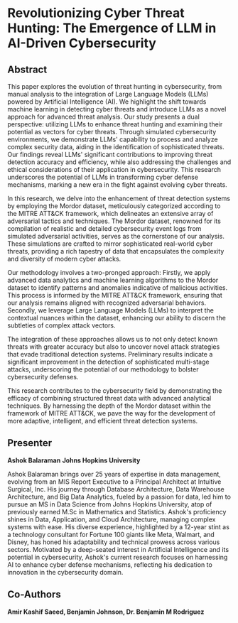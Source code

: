 # Revolutionizing Cyber Threat Hunting: The Emergence of LLM in AI-Driven Cybersecurity


## Abstract
This paper explores the evolution of threat hunting in cybersecurity, from manual analysis to the integration of Large Language Models (LLMs) powered by Artificial Intelligence (AI). We highlight the shift towards machine learning in detecting cyber threats and introduce LLMs as a novel approach for advanced threat analysis. Our study presents a dual perspective: utilizing LLMs to enhance threat hunting and examining their potential as vectors for cyber threats. Through simulated cybersecurity environments, we demonstrate LLMs' capability to process and analyze complex security data, aiding in the identification of sophisticated threats. Our findings reveal LLMs' significant contributions to improving threat detection accuracy and efficiency, while also addressing the challenges and ethical considerations of their application in cybersecurity. This research underscores the potential of LLMs in transforming cyber defense mechanisms, marking a new era in the fight against evolving cyber threats.

In this research, we delve into the enhancement of threat detection systems by employing the Mordor dataset, meticulously categorized according to the MITRE ATT&CK framework, which delineates an extensive array of adversarial tactics and techniques. The Mordor dataset, renowned for its compilation of realistic and detailed cybersecurity event logs from simulated adversarial activities, serves as the cornerstone of our analysis. These simulations are crafted to mirror sophisticated real-world cyber threats, providing a rich tapestry of data that encapsulates the complexity and diversity of modern cyber attacks.

Our methodology involves a two-pronged approach: Firstly, we apply advanced data analytics and machine learning algorithms to the Mordor dataset to identify patterns and anomalies indicative of malicious activities. This process is informed by the MITRE ATT&CK framework, ensuring that our analysis remains aligned with recognized adversarial behaviors. Secondly, we leverage Large Language Models (LLMs) to interpret the contextual nuances within the dataset, enhancing our ability to discern the subtleties of complex attack vectors.

The integration of these approaches allows us to not only detect known threats with greater accuracy but also to uncover novel attack strategies that evade traditional detection systems. Preliminary results indicate a significant improvement in the detection of sophisticated multi-stage attacks, underscoring the potential of our methodology to bolster cybersecurity defenses.

This research contributes to the cybersecurity field by demonstrating the efficacy of combining structured threat data with advanced analytical techniques. By harnessing the depth of the Mordor dataset within the framework of MITRE ATT&CK, we pave the way for the development of more adaptive, intelligent, and efficient threat detection systems.


## Presenter
**Ashok Balaraman**
**Johns Hopkins University**

Ashok Balaraman brings over 25 years of expertise in data management, evolving from an MIS Report Executive to a Principal Architect at Intuitive Surgical, Inc. His journey through Database Architecture, Data Warehouse Architecture, and Big Data Analytics, fueled by a passion for data, led him to pursue an MS in Data Science from Johns Hopkins University, atop of previously earned M.Sc in Mathematics and Statistics. 
Ashok's proficiency shines in Data, Application, and Cloud Architecture, managing complex systems with ease. His diverse experience, highlighted by a 12-year stint as a technology consultant for Fortune 100 giants like Meta, Walmart, and Disney, has honed his adaptability and technical prowess across various sectors. Motivated by a deep-seated interest in Artificial Intelligence and its potential in cybersecurity, Ashok's current research focuses on harnessing AI to enhance cyber defense mechanisms, reflecting his dedication to innovation in the cybersecurity domain.

## Co-Authors
**Amir Kashif Saeed, Benjamin Johnson, Dr. Benjamin M Rodriguez**
